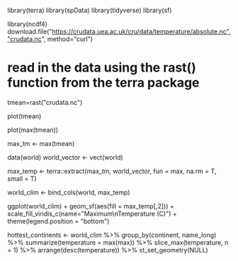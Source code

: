 library(terra)
library(spData)
library(tidyverse)
library(sf)

library(ncdf4)
download.file("https://crudata.uea.ac.uk/cru/data/temperature/absolute.nc","crudata.nc", method="curl")

# read in the data using the rast() function from the terra package
tmean=rast("crudata.nc")

plot(tmean)

plot(max(tmean))

max_tm <- max(tmean)

data(world)
world_vector <- vect(world)

max_temp <- terra::extract(max_tm, world_vector, fun = max, na.rm = T, small = T)

world_clim <-
  bind_cols(world, max_temp) 

ggplot(world_clim) +
  geom_sf(aes(fill = max_temp[,2])) +
  scale_fill_viridis_c(name="Maximum\nTemperature (C)") +
  theme(legend.position = "bottom")

hottest_continents <-
  world_clim %>%
  group_by(continent, name_long) %>% 
  summarize(temperature = max(max)) %>%
  slice_max(temperature, n = 1) %>%
  arrange(desc(temperature)) %>%
  st_set_geometry(NULL) 